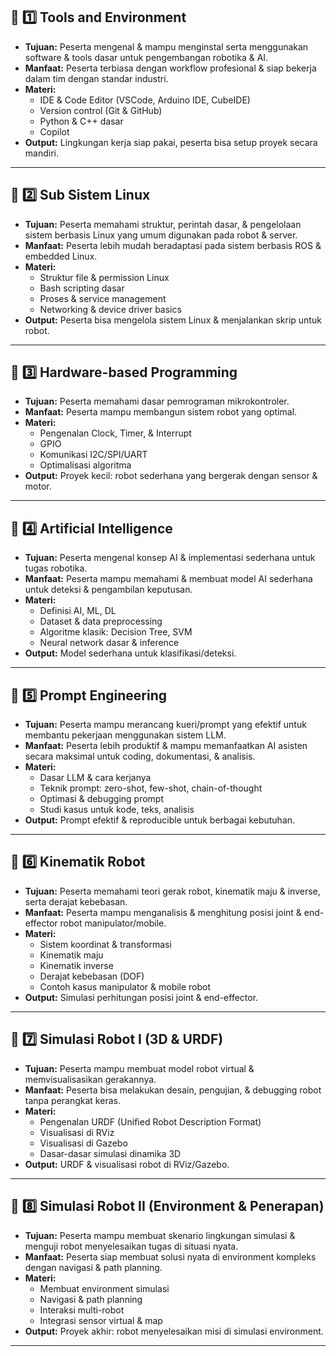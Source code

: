 ## 🔷 **1️⃣ Tools and Environment**

* **Tujuan:**
  Peserta mengenal & mampu menginstal serta menggunakan software & tools dasar untuk pengembangan robotika & AI.
* **Manfaat:**
  Peserta terbiasa dengan workflow profesional & siap bekerja dalam tim dengan standar industri.
* **Materi:**
  - IDE & Code Editor (VSCode, Arduino IDE, CubeIDE)
  - Version control (Git & GitHub)
  - Python & C++ dasar
  - Copilot
* **Output:**
  Lingkungan kerja siap pakai, peserta bisa setup proyek secara mandiri.

---

## 🔷 **2️⃣ Sub Sistem Linux**

* **Tujuan:**
  Peserta memahami struktur, perintah dasar, & pengelolaan sistem berbasis Linux yang umum digunakan pada robot & server.
* **Manfaat:**
  Peserta lebih mudah beradaptasi pada sistem berbasis ROS & embedded Linux.
* **Materi:**
  - Struktur file & permission Linux
  - Bash scripting dasar
  - Proses & service management
  - Networking & device driver basics
* **Output:**
  Peserta bisa mengelola sistem Linux & menjalankan skrip untuk robot.

---

## 🔷 **3️⃣ Hardware-based Programming**

* **Tujuan:**
  Peserta memahami dasar pemrograman mikrokontroler.
* **Manfaat:**
  Peserta mampu membangun sistem robot yang optimal.
* **Materi:**
  - Pengenalan Clock, Timer, & Interrupt
  - GPIO
  - Komunikasi I2C/SPI/UART
  - Optimalisasi algoritma
* **Output:**
  Proyek kecil: robot sederhana yang bergerak dengan sensor & motor.

---

## 🔷 **4️⃣ Artificial Intelligence**

* **Tujuan:**
  Peserta mengenal konsep AI & implementasi sederhana untuk tugas robotika.
* **Manfaat:**
  Peserta mampu memahami & membuat model AI sederhana untuk deteksi & pengambilan keputusan.
* **Materi:**
  - Definisi AI, ML, DL
  - Dataset & data preprocessing
  - Algoritme klasik: Decision Tree, SVM
  - Neural network dasar & inference
* **Output:**
  Model sederhana untuk klasifikasi/deteksi.

---

## 🔷 **5️⃣ Prompt Engineering**

* **Tujuan:**
  Peserta mampu merancang kueri/prompt yang efektif untuk membantu pekerjaan menggunakan sistem LLM.
* **Manfaat:**
  Peserta lebih produktif & mampu memanfaatkan AI asisten secara maksimal untuk coding, dokumentasi, & analisis.
* **Materi:**
  - Dasar LLM & cara kerjanya
  - Teknik prompt: zero-shot, few-shot, chain-of-thought
  - Optimasi & debugging prompt
  - Studi kasus untuk kode, teks, analisis
* **Output:**
  Prompt efektif & reproducible untuk berbagai kebutuhan.

---

## 🔷 **6️⃣ Kinematik Robot**

* **Tujuan:**
  Peserta memahami teori gerak robot, kinematik maju & inverse, serta derajat kebebasan.
* **Manfaat:**
  Peserta mampu menganalisis & menghitung posisi joint & end-effector robot manipulator/mobile.
* **Materi:**
  - Sistem koordinat & transformasi
  - Kinematik maju
  - Kinematik inverse
  - Derajat kebebasan (DOF)
  - Contoh kasus manipulator & mobile robot
* **Output:**
  Simulasi perhitungan posisi joint & end-effector.

---

## 🔷 **7️⃣ Simulasi Robot I (3D & URDF)**

* **Tujuan:**
  Peserta mampu membuat model robot virtual & memvisualisasikan gerakannya.
* **Manfaat:**
  Peserta bisa melakukan desain, pengujian, & debugging robot tanpa perangkat keras.
* **Materi:**
  - Pengenalan URDF (Unified Robot Description Format)
  - Visualisasi di RViz
  - Visualisasi di Gazebo
  - Dasar-dasar simulasi dinamika 3D
* **Output:**
  URDF & visualisasi robot di RViz/Gazebo.

---

## 🔷 **8️⃣ Simulasi Robot II (Environment & Penerapan)**

* **Tujuan:**
  Peserta mampu membuat skenario lingkungan simulasi & menguji robot menyelesaikan tugas di situasi nyata.
* **Manfaat:**
  Peserta siap membuat solusi nyata di environment kompleks dengan navigasi & path planning.
* **Materi:**
  - Membuat environment simulasi
  - Navigasi & path planning
  - Interaksi multi-robot
  - Integrasi sensor virtual & map
* **Output:**
  Proyek akhir: robot menyelesaikan misi di simulasi environment.

---
